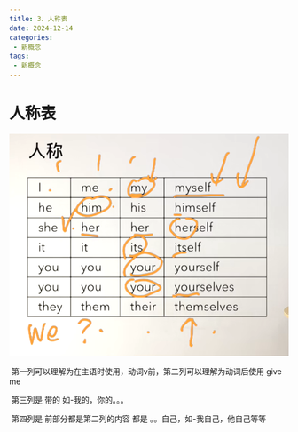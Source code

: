 ```yaml
---
title: 3、人称表
date: 2024-12-14
categories:
 - 新概念
tags:
 - 新概念
---
```




# 人称表

![image-20241024175548474](./../../../.vuepress/public/images/image-20241024175548474.png)

​			第一列可以理解为在主语时使用，动词v前，第二列可以理解为动词后使用 give me

​			第三列是 带的 如-我的，你的。。。

​			第四列是 前部分都是第二列的内容 都是 。。自己，如-我自己，他自己等等











